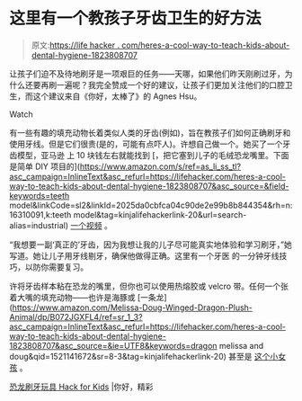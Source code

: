 # 这里有一个教孩子牙齿卫生的好方法

> 原文:[https://life hacker . com/heres-a-cool-way-to-teach-kids-about-dental-hygiene-1823808707](https://lifehacker.com/heres-a-cool-way-to-teach-kids-about-dental-hygiene-1823808707)

让孩子们迫不及待地刷牙是一项艰巨的任务——天哪，如果他们昨天刚刷过牙，为什么还要再刷一遍呢？我完全赞成一个好的建议，让孩子们更加关注他们的口腔卫生，而这个建议来自《你好，太棒了》的 Agnes Hsu。

Watch

有一些有趣的填充动物长着类似人类的牙齿(例如)，旨在教孩子们如何正确刷牙和使用牙线。但是它们很贵(是的，可能有点吓人)。许想自己做一个。她买了一个牙齿模型，亚马逊 上 10 块钱左右就能找到 [，把它塞到儿子的毛绒恐龙嘴里。下面是简单 DIY 项目的](https://www.amazon.com/s/ref=as_li_ss_tl?asc_campaign=InlineText&asc_refurl=https://lifehacker.com/heres-a-cool-way-to-teach-kids-about-dental-hygiene-1823808707&asc_source=&field-keywords=teeth model&linkCode=sl2&linkId=2025da0cbfca04c90de2e99b8b844354&rh=n:16310091,k:teeth model&tag=kinjalifehackerlink-20&url=search-alias=industrial) [一个视频](https://www.facebook.com/helloWonderful/videos/pcb.2057878357562562/2057877534229311/?type=3&theater) 。

“我想要一副‘真正的’牙齿，因为我想让我的儿子尽可能真实地体验和学习刷牙，”她写道。她让儿子用牙线剔牙，确保他做得正确。这里有一个牙医 的一分钟牙线技巧，以防你需要复习。

许将牙齿样本粘在恐龙的嘴里，但你也可以使用热熔胶或 velcro 带。任何一个张着大嘴的填充动物——也许是海豚或 [一条龙](https://www.amazon.com/Melissa-Doug-Winged-Dragon-Plush-Animal/dp/B072JGXFL4/ref=sr_1_3?asc_campaign=InlineText&asc_refurl=https://lifehacker.com/heres-a-cool-way-to-teach-kids-about-dental-hygiene-1823808707&asc_source=&ie=UTF8&keywords=dragon melissa and doug&qid=1521141672&sr=8-3&tag=kinjalifehackerlink-20) 甚至是 [这个小女孩](https://www.amazon.com/dp/B004FRXPSS/ref=sspa_dk_detail_0?asc_campaign=InlineText&asc_refurl=https://lifehacker.com/heres-a-cool-way-to-teach-kids-about-dental-hygiene-1823808707&asc_source=&pd_rd_i=B004FRXPSS&pd_rd_r=PJNNQZ923F5TQ7WERFS6&pd_rd_w=17JCx&pd_rd_wg=9TRl1&psc=1&tag=kinjalifehackerlink-20) 。

[恐龙刷牙玩具 Hack for Kids](https://www.hellowonderful.co/post/dinosaur-tooth-brushing-toy-hack-for-kids/) |你好，精彩